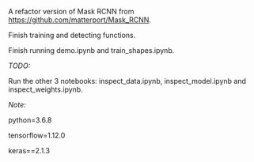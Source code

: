 A refactor version of Mask RCNN from https://github.com/matterport/Mask_RCNN.

Finish training and detecting functions.

Finish running demo.ipynb and train_shapes.ipynb.



*TODO:*

Run the other 3 notebooks: inspect_data.ipynb, inspect_model.ipynb and inspect_weights.ipynb.



*Note:*

python=3.6.8

tensorflow=1.12.0

keras==2.1.3